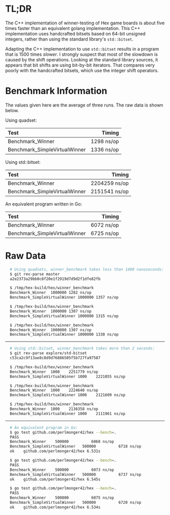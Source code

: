 TL;DR
=====
The C++ implementation of winner-testing of Hex game boards is about
five times faster than an equivalent golang implementation. This C++
implementation uses handcrafted bitsets based on 64-bit unsigned integers,
rather than using the standard library's `std::bitset`.

Adapting the C++ implementation to use `std::bitset` results in a program
that is 1500 times _slower_. I strongly suspect that most of the slowdown is
caused by the shift operations. Looking at the standard library sources, it
appears that bit shifts are using bit-by-bit iterators. That compares very
poorly with the handcrafted bitsets, which use the integer shift operators.


Benchmark Information
=====================

The values given here are the average of three runs.
The raw data is shown below.

Using quadset:

  | Test                            | Timing        |
  | :------------------------------ | ------------: |
  | Benchmark_Winner                |    1298 ns/op |
  | Benchmark_SimpleVirtualWinner   |    1336 ns/op |


Using std::bitset:

  | Test                            | Timing        |
  | :------------------------------ | ------------: |
  | Benchmark_Winner                | 2204259 ns/op |
  | Benchmark_SimpleVirtualWinner   | 2151541 ns/op |


An equivalent program written in Go:

  | Test                            | Timing        |
  | :------------------------------ | ------------: |
  | Benchmark_Winner                |    6072 ns/op |
  | Benchmark_SimpleVirtualWinner   |    6725 ns/op |


Raw Data
========

```bash
  # Using quadsets, winner_benchmark takes less than 1400 nanoseconds:
  $ git rev-parse master
  a2e2373a29bb0c8f20e1f2919d7d9d2f1dfe82fb

  $ /tmp/hex-build/hex/winner_benchmark
  Benchmark_Winner	1000000	1282 ns/op
  Benchmark_SimpleVirtualWinner	1000000	1357 ns/op

  $ /tmp/hex-build/hex/winner_benchmark
  Benchmark_Winner	1000000	1307 ns/op
  Benchmark_SimpleVirtualWinner	1000000	1315 ns/op

  $ /tmp/hex-build/hex/winner_benchmark
  Benchmark_Winner	1000000	1307 ns/op
  Benchmark_SimpleVirtualWinner	1000000	1338 ns/op
```

------------------------------------------------------------------------

```bash
  # Using std::bitset, winner_benchmark takes more than 2 seconds:
  $ git rev-parse explore/std-bitset
  c53ca2c9f13ae8c8d9d76886505f5b727fa97587

  $ /tmp/hex-build/hex/winner_benchmark
  Benchmark_Winner	1000	2251779 ns/op
  Benchmark_SimpleVirtualWinner	1000	2221055 ns/op

  $ /tmp/hex-build/hex/winner_benchmark
  Benchmark_Winner	1000	2224640 ns/op
  Benchmark_SimpleVirtualWinner	1000	2121609 ns/op

  $ /tmp/hex-build/hex/winner_benchmark
  Benchmark_Winner	1000	2136358 ns/op
  Benchmark_SimpleVirtualWinner	1000	2111961 ns/op
```

------------------------------------------------------------------------

```bash
  # An equivalent program in Go:
  $ go test github.com/perlmonger42/hex --bench=.
  PASS
  Benchmark_Winner	  500000	      6068 ns/op
  Benchmark_SimpleVirtualWinner	  500000	      6718 ns/op
  ok  	github.com/perlmonger42/hex	6.531s

  $ go test github.com/perlmonger42/hex --bench=.
  PASS
  Benchmark_Winner	  500000	      6073 ns/op
  Benchmark_SimpleVirtualWinner	  500000	      6737 ns/op
  ok  	github.com/perlmonger42/hex	6.545s

  $ go test github.com/perlmonger42/hex --bench=.
  PASS
  Benchmark_Winner	  500000	      6075 ns/op
  Benchmark_SimpleVirtualWinner	  500000	      6720 ns/op
  ok  	github.com/perlmonger42/hex	6.534s
```
